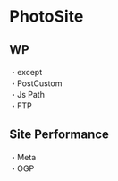 # PhotoSite  

## WP  
・except                                                                            　  　　                                                                                             　　                                                     
・PostCustom  
・Js Path  
・FTP

## Site Performance
・Meta  
・OGP
